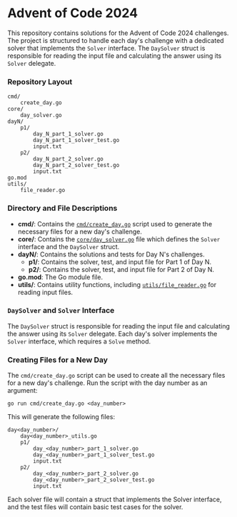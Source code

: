 # Advent of Code 2024

This repository contains solutions for the Advent of Code 2024 challenges. The project is structured to handle each day's challenge with a dedicated solver that implements the `Solver` interface. The `DaySolver` struct is responsible for reading the input file and calculating the answer using its `Solver` delegate.

### Repository Layout
```
cmd/
    create_day.go
core/
    day_solver.go
dayN/
    p1/
        day_N_part_1_solver.go
        day_N_part_1_solver_test.go
        input.txt
    p2/
        day_N_part_2_solver.go
        day_N_part_2_solver_test.go
        input.txt
go.mod
utils/
    file_reader.go
```

### Directory and File Descriptions

- **cmd/**: Contains the [`cmd/create_day.go`](cmd/create_day.go) script used to generate the necessary files for a new day's challenge.
- **core/**: Contains the [`core/day_solver.go`](core/day_solver.go) file which defines the `Solver` interface and the `DaySolver` struct.
- **dayN/**: Contains the solutions and tests for Day N's challenges.
  - **p1/**: Contains the solver, test, and input file for Part 1 of Day N.
  - **p2/**: Contains the solver, test, and input file for Part 2 of Day N.
- **go.mod**: The Go module file.
- **utils/**: Contains utility functions, including [`utils/file_reader.go`](utils/file_reader.go) for reading input files.

### `DaySolver` and `Solver` Interface

The `DaySolver` struct is responsible for reading the input file and calculating the answer using its `Solver` delegate. Each day's solver implements the `Solver` interface, which requires a `Solve` method.

### Creating Files for a New Day

The `cmd/create_day.go` script can be used to create all the necessary files for a new day's challenge. Run the script with the day number as an argument:

`go run cmd/create_day.go <day_number>`

This will generate the following files:
```
day<day_number>/
    day<day_number>_utils.go
    p1/
        day_<day_number>_part_1_solver.go
        day_<day_number>_part_1_solver_test.go
        input.txt
    p2/
        day_<day_number>_part_2_solver.go
        day_<day_number>_part_2_solver_test.go
        input.txt
```
Each solver file will contain a struct that implements the Solver interface, and the test files will contain basic test cases for the solver.